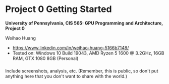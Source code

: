 Project 0 Getting Started
====================

**University of Pennsylvania, CIS 565: GPU Programming and Architecture, Project 0**

Weihao Huang
* https://www.linkedin.com/in/weihao-huang-5166b7148/
* Tested on: Windows 10 Build 19043, AMD Ryzen 5 1600 @ 3.2GHz, 16GB RAM, GTX 1080 8GB (Personal)

###

Include screenshots, analysis, etc. (Remember, this is public, so don't put
anything here that you don't want to share with the world.)

